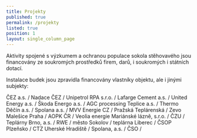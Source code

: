 ```yaml
---
title: Projekty
published: true
permalink: /projekty
listed: true
position: 1
layout: single_column_page
---
```

Aktivity spojené s výzkumem a ochranou populace sokola stěhovavého jsou financovány ze soukromých prostředků firem, darů, i soukromých i státních dotací.

Instalace budek jsou zpravidla financovány vlastníky objektu, ale i jinými subjekty: 

ČEZ a.s. / Nadace ČEZ / Unipetrol RPA s.r.o. / Lafarge Cement a.s. / United Energy a.s. / Škoda Energo a.s. / AGC processing Teplice a.s. / Thermo Děčín a.s. / Spolana a.s. / MVV Energie CZ / Pražská Teplárenská / Zevo Malešice Praha / AOPK ČR / Veolia energie Mariánské lázně, s.r.o. / ČZU / Teplárny Brno, a.s. / RWE / město Sokolov / teplárna Liberec / ČSOP Plzeňsko / CTZ Uherské Hradiště / Spolana, a.s. / ČSO /
